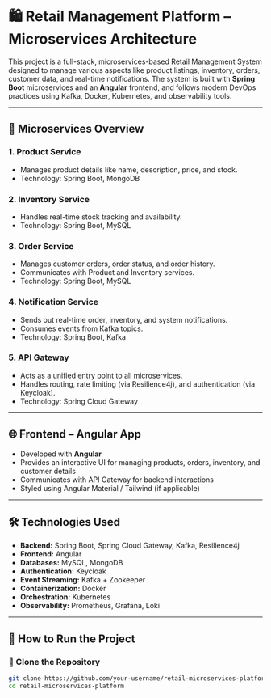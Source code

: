 # 🛍️ Retail Management Platform – Microservices Architecture

This project is a full-stack, microservices-based Retail Management System designed to manage various aspects like product listings, inventory, orders, customer data, and real-time notifications. The system is built with **Spring Boot** microservices and an **Angular** frontend, and follows modern DevOps practices using Kafka, Docker, Kubernetes, and observability tools.

---

## 🧩 Microservices Overview

### 1. **Product Service**
- Manages product details like name, description, price, and stock.
- Technology: Spring Boot, MongoDB

### 2. **Inventory Service**
- Handles real-time stock tracking and availability.
- Technology: Spring Boot, MySQL

### 3. **Order Service**
- Manages customer orders, order status, and order history.
- Communicates with Product and Inventory services.
- Technology: Spring Boot, MySQL

### 4. **Notification Service**
- Sends out real-time order, inventory, and system notifications.
- Consumes events from Kafka topics.
- Technology: Spring Boot, Kafka

### 5. **API Gateway**
- Acts as a unified entry point to all microservices.
- Handles routing, rate limiting (via Resilience4j), and authentication (via Keycloak).
- Technology: Spring Cloud Gateway

---

## 🌐 Frontend – Angular App

- Developed with **Angular**
- Provides an interactive UI for managing products, orders, inventory, and customer details
- Communicates with API Gateway for backend interactions
- Styled using Angular Material / Tailwind (if applicable)

---

## 🛠️ Technologies Used

- **Backend:** Spring Boot, Spring Cloud Gateway, Kafka, Resilience4j
- **Frontend:** Angular
- **Databases:** MySQL, MongoDB
- **Authentication:** Keycloak
- **Event Streaming:** Kafka + Zookeeper
- **Containerization:** Docker
- **Orchestration:** Kubernetes
- **Observability:** Prometheus, Grafana, Loki

---

## 🔧 How to Run the Project

### 🐘 Clone the Repository
```bash
git clone https://github.com/your-username/retail-microservices-platform.git
cd retail-microservices-platform
